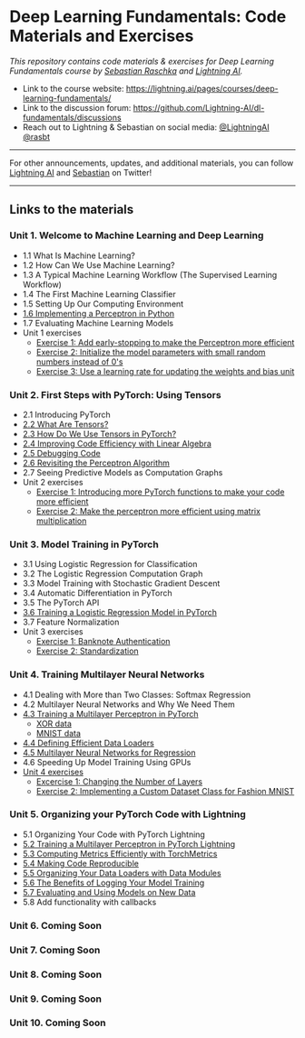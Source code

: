 # Deep Learning Fundamentals: Code Materials and Exercises



*This repository contains code materials &amp; exercises for Deep Learning Fundamentals course by [Sebastian Raschka](https://sebastianraschka.com) and [Lightning AI](https://lightning.ai).*



- Link to the course website: https://lightning.ai/pages/courses/deep-learning-fundamentals/
- Link to the discussion forum: https://github.com/Lightning-AI/dl-fundamentals/discussions
- Reach out to Lightning & Sebastian on social media: [@LightningAI](https://twitter.com/LightningAI) [@rasbt](https://twitter.com/rasbt)



---

For other announcements, updates, and additional materials, you can follow [Lightning AI](https://twitter.com/LightningAI) and [Sebastian](https://twitter.com/rasbt) on Twitter!

---



## Links to the materials



### Unit 1. Welcome to Machine Learning and Deep Learning

- 1.1 What Is Machine Learning?
- 1.2 How Can We Use Machine Learning?
- 1.3 A Typical Machine Learning Workflow (The Supervised Learning Workflow)
- 1.4 The First Machine Learning Classifier
- 1.5 Setting Up Our Computing Environment
- [1.6 Implementing a Perceptron in Python](https://github.com/Lightning-AI/dl-fundamentals/tree/main/unit01-ml-intro/1.6-perceptron-in-python)
- 1.7 Evaluating Machine Learning Models
- Unit 1 exercises
  - [Exercise 1: Add early-stopping to make the Perceptron more efficient](https://github.com/Lightning-AI/dl-fundamentals/tree/main/unit01-ml-intro/exercises/1_early-stop)
  - [Exercise 2: Initialize the model parameters with small random numbers instead of 0's](https://github.com/Lightning-AI/dl-fundamentals/tree/main/unit01-ml-intro/exercises/2_random-weights)
  - [Exercise 3: Use a learning rate for updating the weights and bias unit](https://github.com/Lightning-AI/dl-fundamentals/tree/main/unit01-ml-intro/exercises/3_learning-rate)

### Unit 2. First Steps with PyTorch: Using Tensors

- 2.1 Introducing PyTorch
- [2.2 What Are Tensors?](https://github.com/Lightning-AI/dl-fundamentals/blob/main/unit02-pytorch-tensors/2.2-tensors/torch-tensors.ipynb)
- [2.3 How Do We Use Tensors in PyTorch?](https://github.com/Lightning-AI/dl-fundamentals/blob/main/unit02-pytorch-tensors/2.3-using-tensors/top10-tensor-commands.ipynb)
- [2.4 Improving Code Efficiency with Linear Algebra](https://github.com/Lightning-AI/dl-fundamentals/tree/main/unit02-pytorch-tensors/2.4-linalg)
- [2.5 Debugging Code](https://github.com/Lightning-AI/dl-fundamentals/tree/main/unit02-pytorch-tensors/2.5-debugging)
- [2.6 Revisiting the Perceptron Algorithm](https://github.com/Lightning-AI/dl-fundamentals/tree/main/unit02-pytorch-tensors/2.6-revisiting-perceptron)
- 2.7 Seeing Predictive Models as Computation Graphs
- Unit 2 exercises
  - [Exercise 1: Introducing more PyTorch functions to make your code more efficient](https://github.com/Lightning-AI/dl-fundamentals/tree/main/unit02-pytorch-tensors/exercises/1_torch-where)
  - [Exercise 2: Make the perceptron more efficient using matrix multiplication](https://github.com/Lightning-AI/dl-fundamentals/tree/main/unit02-pytorch-tensors/exercises/2_perceptron-matmul)



### Unit 3. Model Training in PyTorch

- 3.1 Using Logistic Regression for Classification
- 3.2 The Logistic Regression Computation Graph
- 3.3 Model Training with Stochastic Gradient Descent
- 3.4 Automatic Differentiation in PyTorch
- 3.5 The PyTorch API
- [3.6 Training a Logistic Regression Model in PyTorch](https://github.com/Lightning-AI/dl-fundamentals/tree/main/3.6-logreg-in-pytorch)
- 3.7 Feature Normalization
- Unit 3 exercises
  - [Exercise 1: Banknote Authentication](https://github.com/Lightning-AI/dl-fundamentals/tree/main/exercises/1_banknotes)
  - [Exercise 2: Standardization](https://github.com/Lightning-AI/dl-fundamentals/tree/main/exercises/2_standardization) 

### Unit 4. Training Multilayer Neural Networks

- 4.1 Dealing with More than Two Classes: Softmax Regression
- 4.2 Multilayer Neural Networks and Why We Need Them
- [4.3 Training a Multilayer Perceptron in PyTorch](unit04-multilayer-nets/4.3-mlp-pytorch)
  - [XOR data](unit04-multilayer-nets/4.3-mlp-pytorch/4.3-mlp-pytorch-part1-2-xor)
  - [MNIST data](unit04-multilayer-nets/4.3-mlp-pytorch/4.3-mlp-pytorch-part3-5-mnist)
- [4.4 Defining Efficient Data Loaders](unit04-multilayer-nets/4.4-dataloaders)
- [4.5 Multilayer Neural Networks for Regression](unit04-multilayer-nets/4.5-mlp-regression)
- 4.6 Speeding Up Model Training Using GPUs
- [Unit 4 exercises](./unit04-multilayer-nets/exercises)
  - [Excercise 1: Changing the Number of Layers](./unit04-multilayer-nets/exercises/1_changing-layers)
  - [Exercise 2: Implementing a Custom Dataset Class for Fashion MNIST](./unit04-multilayer-nets/exercises/2_fashion-mnist)

### Unit 5. Organizing your PyTorch Code with Lightning

- 5.1 Organizing Your Code with PyTorch Lightning
- [5.2 Training a Multilayer Perceptron in PyTorch Lightning](./unit05-lightning/5.2-mlp-lightning)
- [5.3 Computing Metrics Efficiently with TorchMetrics](./unit05-lightning/5.3-torchmetrics)
- [5.4 Making Code Reproducible](./unit05-lightning/5.4-reproducibility)
- [5.5 Organizing Your Data Loaders with Data Modules](./unit05-lightning/5.5-datamodules)
- [5.6 The Benefits of Logging Your Model Training](./unit05-lightning/5.6-logging)
- [5.7 Evaluating and Using Models on New Data](./unit05-lightning/5.7-evaluating)
- 5.8 Add functionality with callbacks

### Unit 6. Coming Soon

### Unit 7. Coming Soon

### Unit 8. Coming Soon

### Unit 9. Coming Soon

### Unit 10. Coming Soon
